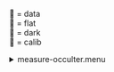 &#x1F4D7;  = data  
&#x1F4D8;  = flat  
&#x1F4D9;  = dark  
&#x1F4D5;  = calib<details><summary>measure-occulter.menu</summary><blockquote><pre><details><summary>measure-occulter.cbk</summary><blockquote><pre><details><summary>dark_01wave_1beam_16sums_10rep_BOTH.rcp</summary><blockquote><pre>shut	in
 &#xE0020;&#x1F4D9; data	rcam	both	656.28	16
 &#xE0020;&#x1F4D9; data	rcam	both	656.28	16
 &#xE0020;&#x1F4D9; data	rcam	both	656.28	16
 &#xE0020;&#x1F4D9; data	rcam	both	656.28	16
 &#xE0020;&#x1F4D9; data	rcam	both	656.28	16
 &#xE0020;&#x1F4D9; data	rcam	both	656.28	16
 &#xE0020;&#x1F4D9; data	rcam	both	656.28	16
 &#xE0020;&#x1F4D9; data	rcam	both	656.28	16
 &#xE0020;&#x1F4D9; data	rcam	both	656.28	16
 &#xE0020;&#x1F4D9; data	rcam	both	656.28	16
 &#xE0020;
Integration:1.05 minutes.  Hardware:0.00 minutes. total:1.05 minutes  </pre></blockquote></details><details><summary>setupFlat-occulter.rcp</summary><blockquote><pre>diffuser	in
 &#xE0020;cover	out
 &#xE0020;occ	in
 &#xE0020;shut	out
 &#xE0020;calib	out
 &#xE0020;
Integration:0.00 minutes.  Hardware:1.00 minutes. total:1.00 minutes  </pre></blockquote></details><details><summary>637_FW.rcp</summary><blockquote><pre>prefilterrange	637
 &#xE0020;
Integration:0.00 minutes.  Hardware:0.42 minutes. total:0.42 minutes  </pre></blockquote></details><details><summary>&#x1F4D8; [637_01wave_2beam_16sums_1rep_BOTH.rcp](tuningplots/637_01wave_2beam_16sums_1rep_BOTH.rcp.png)</summary><blockquote><pre>&#x1F4D8; data	rcam	both	637.40	16
 &#xE0020;&#x1F4D8; data	tcam	both	637.40	16
 &#xE0020;
Integration:0.21 minutes.  Hardware:0.00 minutes. total:0.21 minutes  </pre></blockquote></details><details><summary>670_FW.rcp</summary><blockquote><pre>prefilterrange	670
 &#xE0020;
Integration:0.00 minutes.  Hardware:0.42 minutes. total:0.42 minutes  </pre></blockquote></details><details><summary>&#x1F4D8; [670_01wave_2beam_16sums_1rep_BOTH.rcp](tuningplots/670_01wave_2beam_16sums_1rep_BOTH.rcp.png)</summary><blockquote><pre>&#x1F4D8; data	rcam	both	670.16	16
 &#xE0020;&#x1F4D8; data	tcam	both	670.16	16
 &#xE0020;
Integration:0.21 minutes.  Hardware:0.00 minutes. total:0.21 minutes  </pre></blockquote></details><details><summary>706_FW.rcp</summary><blockquote><pre>prefilterrange	706
 &#xE0020;
Integration:0.00 minutes.  Hardware:0.42 minutes. total:0.42 minutes  </pre></blockquote></details><details><summary>&#x1F4D8; [706_01wave_2beam_16sums_1rep_BOTH.rcp](tuningplots/706_01wave_2beam_16sums_1rep_BOTH.rcp.png)</summary><blockquote><pre>&#x1F4D8; data	rcam	both	706.20	16
 &#xE0020;&#x1F4D8; data	tcam	both	706.20	16
 &#xE0020;
Integration:0.21 minutes.  Hardware:0.00 minutes. total:0.21 minutes  </pre></blockquote></details><details><summary>761_FW.rcp</summary><blockquote><pre>prefilterrange	761
 &#xE0020;
Integration:0.00 minutes.  Hardware:0.42 minutes. total:0.42 minutes  </pre></blockquote></details><details><summary>&#x1F4D8; [761_01wave_2beam_16sums_1rep_BOTH.rcp](tuningplots/761_01wave_2beam_16sums_1rep_BOTH.rcp.png)</summary><blockquote><pre>&#x1F4D8; data	rcam	both	761.16	16
 &#xE0020;&#x1F4D8; data	tcam	both	761.16	16
 &#xE0020;
Integration:0.21 minutes.  Hardware:0.00 minutes. total:0.21 minutes  </pre></blockquote></details><details><summary>789_FW.rcp</summary><blockquote><pre>prefilterrange	789
 &#xE0020;
Integration:0.00 minutes.  Hardware:0.42 minutes. total:0.42 minutes  </pre></blockquote></details><details><summary>&#x1F4D8; [789_01wave_2beam_16sums_1rep_BOTH.rcp](tuningplots/789_01wave_2beam_16sums_1rep_BOTH.rcp.png)</summary><blockquote><pre>&#x1F4D8; data	rcam	both	789.40	16
 &#xE0020;&#x1F4D8; data	tcam	both	789.40	16
 &#xE0020;
Integration:0.21 minutes.  Hardware:0.00 minutes. total:0.21 minutes  </pre></blockquote></details><details><summary>802_FW.rcp</summary><blockquote><pre>prefilterrange	802
 &#xE0020;
Integration:0.00 minutes.  Hardware:0.42 minutes. total:0.42 minutes  </pre></blockquote></details><details><summary>&#x1F4D8; [802_01wave_2beam_16sums_1rep_BOTH.rcp](tuningplots/802_01wave_2beam_16sums_1rep_BOTH.rcp.png)</summary><blockquote><pre>&#x1F4D8; data	rcam	both	802.41	16
 &#xE0020;&#x1F4D8; data	tcam	both	802.41	16
 &#xE0020;
Integration:0.21 minutes.  Hardware:0.00 minutes. total:0.21 minutes  </pre></blockquote></details><details><summary>991_FW.rcp</summary><blockquote><pre>prefilterrange	991
 &#xE0020;
Integration:0.00 minutes.  Hardware:0.42 minutes. total:0.42 minutes  </pre></blockquote></details><details><summary>&#x1F4D8; [991_01wave_2beam_16sums_1rep_BOTH.rcp](tuningplots/991_01wave_2beam_16sums_1rep_BOTH.rcp.png)</summary><blockquote><pre>&#x1F4D8; data	rcam	both	991.26	16
 &#xE0020;&#x1F4D8; data	tcam	both	991.26	16
 &#xE0020;
Integration:0.21 minutes.  Hardware:0.00 minutes. total:0.21 minutes  </pre></blockquote></details><details><summary>1074_FW.rcp</summary><blockquote><pre>prefilterrange	1074
 &#xE0020;
Integration:0.00 minutes.  Hardware:0.42 minutes. total:0.42 minutes  </pre></blockquote></details><details><summary>&#x1F4D8; [1074_01wave_2beam_16sums_1rep_BOTH.rcp](tuningplots/1074_01wave_2beam_16sums_1rep_BOTH.rcp.png)</summary><blockquote><pre>&#x1F4D8; data	rcam	both	1074.70	16
 &#xE0020;&#x1F4D8; data	tcam	both	1074.70	16
 &#xE0020;
Integration:0.21 minutes.  Hardware:0.00 minutes. total:0.21 minutes  </pre></blockquote></details><details><summary>1079_FW.rcp</summary><blockquote><pre>prefilterrange	1079
 &#xE0020;
Integration:0.00 minutes.  Hardware:0.42 minutes. total:0.42 minutes  </pre></blockquote></details><details><summary>&#x1F4D8; [1079_01wave_2beam_16sums_1rep_BOTH.rcp](tuningplots/1079_01wave_2beam_16sums_1rep_BOTH.rcp.png)</summary><blockquote><pre>&#x1F4D8; data	rcam	both	1079.80	16
 &#xE0020;&#x1F4D8; data	tcam	both	1079.80	16
 &#xE0020;
Integration:0.21 minutes.  Hardware:0.00 minutes. total:0.21 minutes  </pre></blockquote></details>
Integration:2.94 minutes.  Hardware:4.75 minutes. total:7.69 minutes  </pre></blockquote></details></pre></blockquote></details>